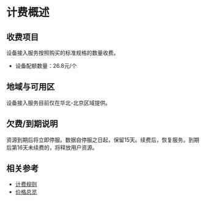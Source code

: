 # 计费概述
## 收费项目

  设备接入服务按照购买的标准规格的数量收费。

- 设备配额数量：26.8元/个

## 地域与可用区

设备接入服务目前仅在华北-北京区域提供。

## 欠费/到期说明

资源到期后将立即停服。数据自停服之日起，保留15天。续费后，恢复服务。到期后第16天未续费的，将释放用户资源。

## 相关参考

- [计费规则](Billing-Rules.md)
- [价格总览](Price-Overview.md)
